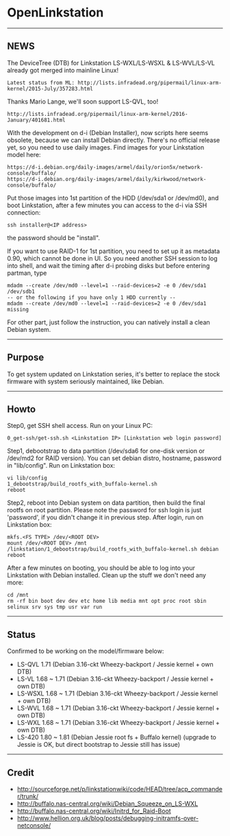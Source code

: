 OpenLinkstation
===============


----
NEWS
----

The DeviceTree (DTB) for Linkstation LS-WXL/LS-WSXL & LS-WVL/LS-VL already got merged into mainline Linux!

	Latest status from ML: http://lists.infradead.org/pipermail/linux-arm-kernel/2015-July/357283.html

Thanks Mario Lange, we'll soon support LS-QVL, too!

    http://lists.infradead.org/pipermail/linux-arm-kernel/2016-January/401681.html

With the development on d-i (Debian Installer), now scripts here seems obsolete, because we can install Debian directly.
There's no official release yet, so you need to use daily images. Find images for your Linkstation model here:

    https://d-i.debian.org/daily-images/armel/daily/orion5x/network-console/buffalo/
    https://d-i.debian.org/daily-images/armel/daily/kirkwood/network-console/buffalo/

Put those images into 1st partition of the HDD (/dev/sda1 or /dev/md0), and boot Linkstation, after a few minutes you can access to the d-i via SSH connection:

    ssh installer@<IP address>

the password should be "install".

If you want to use RAID-1 for 1st partition, you need to set up it as metadata 0.90, which cannot be done in UI. So you need another SSH session to log into shell, and wait the timing after d-i probing disks but before entering partman, type

    mdadm --create /dev/md0 --level=1 --raid-devices=2 -e 0 /dev/sda1 /dev/sdb1
    -- or the following if you have only 1 HDD currently --
    mdadm --create /dev/md0 --level=1 --raid-devices=2 -e 0 /dev/sda1 missing

For other part, just follow the instruction, you can natively install a clean Debian system.

----
Purpose
----

To get system updated on Linkstation series, it's better to replace the stock firmware with system seriously maintained, like Debian.


----
Howto
----

Step0, get SSH shell access. Run on your Linux PC:

	0_get-ssh/get-ssh.sh <Linkstation IP> [Linkstation web login password]

Step1, debootstrap to data partition (/dev/sda6 for one-disk version or /dev/md2 for RAID version). You can set debian distro, hostname, password in "lib/config". Run on Linkstation box:

	vi lib/config
	1_debootstrap/build_rootfs_with_buffalo-kernel.sh
	reboot

Step2, reboot into Debian system on data partition, then build the final rootfs on root partition. Please note the password for ssh login is just 'password', if you didn't change it in previous step. After login, run on Linkstation box:

    mkfs.<FS TYPE> /dev/<ROOT DEV>
	mount /dev/<ROOT DEV> /mnt
	/linkstation/1_debootstrap/build_rootfs_with_buffalo-kernel.sh debian
	reboot

After a few minutes on booting, you should be able to log into your Linkstation with Debian installed. Clean up the stuff we don't need any more:

	cd /mnt
	rm -rf bin boot dev dev etc home lib media mnt opt proc root sbin selinux srv sys tmp usr var run


----
Status
----

Confirmed to be working on the model/firmware below:

 - LS-QVL 1.71 (Debian 3.16-ckt Wheezy-backport / Jessie kernel + own DTB)
 - LS-VL 1.68 ~ 1.71 (Debian 3.16-ckt Wheezy-backport / Jessie kernel + own DTB)
 - LS-WSXL 1.68 ~ 1.71 (Debian 3.16-ckt Wheezy-backport / Jessie kernel + own DTB)
 - LS-WVL 1.68 ~ 1.71 (Debian 3.16-ckt Wheezy-backport / Jessie kernel + own DTB)
 - LS-WXL 1.68 ~ 1.71 (Debian 3.16-ckt Wheezy-backport / Jessie kernel + own DTB)
 - LS-420 1.80 ~ 1.81 (Debian Jessie root fs + Buffalo kernel) (upgrade to Jessie is OK, but direct bootstrap to Jessie still has issue)


----
Credit
----

- http://sourceforge.net/p/linkstationwiki/code/HEAD/tree/acp_commander/trunk/
- http://buffalo.nas-central.org/wiki/Debian_Squeeze_on_LS-WXL
- http://buffalo.nas-central.org/wiki/Initrd_for_Raid-Boot
- http://www.hellion.org.uk/blog/posts/debugging-initramfs-over-netconsole/

